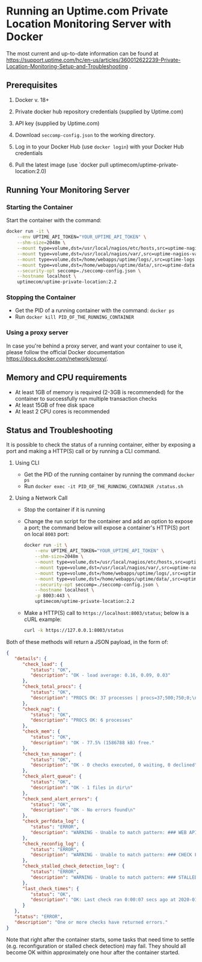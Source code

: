 # Running an Uptime.com Private Location Monitoring Server with Docker

The most current and up-to-date information can be found at https://support.uptime.com/hc/en-us/articles/360012622239-Private-Location-Monitoring-Setup-and-Troubleshooting .

## Prerequisites

1. Docker v. 18+

2. Private docker hub repository credentials (supplied by Uptime.com)

3. API key (supplied by Uptime.com)

4. Download `seccomp-config.json` to the working directory.

5. Log in to your Docker Hub (use `docker login`) with your Docker Hub credentials

6. Pull the latest image (use `docker pull uptimecom/uptime-private-location:2.0)

## Running Your Monitoring Server

### Starting the Container

Start the container with the command:

```bash
docker run -it \
    --env UPTIME_API_TOKEN="YOUR_UPTIME_API_TOKEN" \
    --shm-size=2048m \
    --mount type=volume,dst=/usr/local/nagios/etc/hosts,src=uptime-nagios-hosts \
    --mount type=volume,dst=/usr/local/nagios/var/,src=uptime-nagios-var \
    --mount type=volume,dst=/home/webapps/uptime/logs/,src=uptime-logs \
    --mount type=volume,dst=/home/webapps/uptime/data/,src=uptime-data \
    --security-opt seccomp=./seccomp-config.json \
    --hostname localhost \
    uptimecom/uptime-private-location:2.2

```

### Stopping the Container

- Get the PID of a running container with the command: `docker ps`
- Run `docker kill PID_OF_THE_RUNNING_CONTAINER`

### Using a proxy server

In case you're behind a proxy server, and want your container to use it, please follow the
official Docker documentation https://docs.docker.com/network/proxy/.

## Memory and CPU requirements

- At least 1GB of memory is required (2-3GB is recommended) for the container to successfully run multiple transaction checks
- At least 15GB of free disk space
- At least 2 CPU cores is recommended

## Status and Troubleshooting

It is possible to check the status of a running container, either by exposing a port and making a HTTP(S) call or by running a CLI command.

1. Using CLI

   - Get the PID of the running container by running the command `docker ps`
   - Run `docker exec -it PID_OF_THE_RUNNING_CONTAINER /status.sh`

2. Using a Network Call

   - Stop the container if it is running

   - Change the run script for the container and add an option to expose a port; the command below will expose a container's HTTP(S) port on local `8003` port:

     ```bash
     docker run -it \
         --env UPTIME_API_TOKEN="YOUR_UPTIME_API_TOKEN" \
         --shm-size=2048m \
         --mount type=volume,dst=/usr/local/nagios/etc/hosts,src=uptime-nagios-hosts \
         --mount type=volume,dst=/usr/local/nagios/var/,src=uptime-nagios-var \
         --mount type=volume,dst=/home/webapps/uptime/logs/,src=uptime-logs \
         --mount type=volume,dst=/home/webapps/uptime/data/,src=uptime-data \
         --security-opt seccomp=./seccomp-config.json \
         --hostname localhost \
         -p 8003:443 \
         uptimecom/uptime-private-location:2.2
     ```

   - Make a HTTP(S) call to `https://localhost:8003/status`; below is a cURL example:

     ```bash
     curl -k https://127.0.0.1:8003/status
     ```

     

Both of these methods will return a JSON payload, in the form of:

```json
{
   "details": {
      "check_load": {
         "status": "OK",
         "description": "OK - load average: 0.16, 0.09, 0.03"
      },
      "check_total_procs": {
         "status": "OK",
         "description": "PROCS OK: 37 processes | procs=37;500;750;0;\n"
      },
      "check_nag": {
         "status": "OK",
         "description": "PROCS OK: 6 processes"
      },
      "check_mem": {
         "status": "OK",
         "description": "OK - 77.5% (1586788 kB) free."
      },
      "check_txn_manager": {
         "status": "OK",
         "description": "OK - 0 checks executed, 0 waiting, 0 declined"
      },
      "check_alert_queue": {
         "status": "OK",
         "description": "OK - 1 files in dir\n"
      },
      "check_send_alert_errors": {
         "status": "OK",
         "description": "OK - No errors found\n"
      },
      "check_perfdata_log": {
         "status": "ERROR",
         "description": "WARNING - Unable to match pattern: ### WEB API CALL COMPLETE"
      },
      "check_reconfig_log": {
         "status": "ERROR",
         "description": "WARNING - Unable to match pattern: ### CHECK FOR CONFIG UPDATE"
      },
      "check_stalled_check_detection_log": {
         "status": "ERROR",
         "description": "WARNING - Unable to match pattern: ### STALLED CHECK"
      },
      "last_check_times": {
         "status": "OK",
         "description": "OK: Last check ran 0:00:07 secs ago at 2020-01-15 16:15:56 UTC"
      }
   },
   "status": "ERROR",
   "description": "One or more checks have returned errors."
}
```

Note that right after the container starts, some tasks that need time to settle (e.g. reconfiguration or stalled check detection) may fail. They should all become OK within approximately one hour after the container started.
